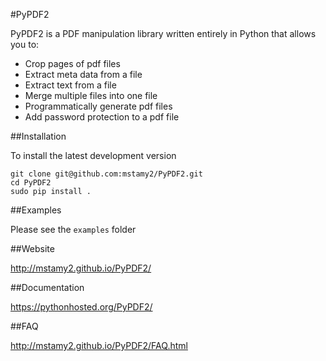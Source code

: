 #PyPDF2

PyPDF2 is a PDF manipulation library written entirely in Python that allows you to:

* Crop pages of pdf files
* Extract meta data from a file
* Extract text from a file
* Merge multiple files into one file
* Programmatically generate pdf files
* Add password protection to a pdf file

##Installation

To install the latest development version  

	git clone git@github.com:mstamy2/PyPDF2.git
	cd PyPDF2
	sudo pip install .

##Examples

Please see the `examples` folder

##Website

http://mstamy2.github.io/PyPDF2/

##Documentation

https://pythonhosted.org/PyPDF2/

##FAQ

http://mstamy2.github.io/PyPDF2/FAQ.html

